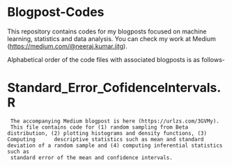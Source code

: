 # Blogpost-Codes
This repository contains codes for my blogposts focused on machine learning, statistics and data analysis. You can check my work at Medium (https://medium.com/@neeraj.kumar.iitg). 

Alphabetical order of the code files with associated blogposts is as follows-

# Standard_Error_CofidenceIntervals.R
     The accompanying Medium blogpost is here (https://urlzs.com/3GVMy).
     This file contains code for (1) random sampling from Beta distribution, (2) plotting histograms and density functions, (3) Computing      descriptive statistics such as mean and standard deviation of a random sample and (4) computing inferential statistics such as
     standard error of the mean and confidence intervals. 
